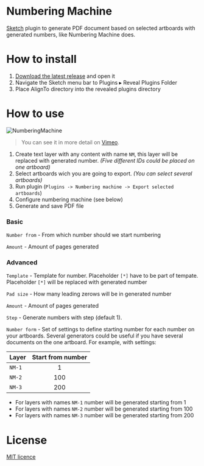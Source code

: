 # Numbering Machine
[Sketch](https://www.sketchapp.com/) plugin to generate PDF document based on selected artboards with generated numbers, like Numbering Machine does.

# How to install
1. [Download the latest release](https://github.com/akolpakov/sketch-numbering-machine/releases/latest) and open it
2. Navigate the Sketch menu bar to Plugins ▸ Reveal Plugins Folder
3. Place AlignTo directory into the revealed plugins directory

# How to use

![NumberingMachine](https://cdn.rawgit.com/akolpakov/sketch-numbering-machine/8bb84f2e/how-to-use.gif)

> You can see it in more detail on [Vimeo](https://vimeo.com/199833210).

1. Create text layer with any content with name `NM`, this layer will be replaced with generated number. *(Five different IDs could be placed on one artboard)*
3. Select artboards wich you are going to export. *(You can select several artboards)*
4. Run plugin (`Plugins -> Numbering machine -> Export selected artboards`)
5. Configure numbering machine (see below)
6. Generate and save PDF file

### Basic

`Number from` - From which number should we start numbering

`Amount` - Amount of pages generated

### Advanced

`Template` - Template for number. Placeholder `[*]` have to be part of tempate. Placeholder `[*]` will be replaced with generated number

`Pad size` - How many leading zerows will be in generated number

`Amount` - Amount of pages generated

`Step` - Generate numbers with step (default 1).

`Number form` - Set of settings to define starting number for each number on your artboards. 
Several generators could be useful if you have several documents on the one artboard.
For example, with settings:

| Layer | Start from number |
| ------- |:---:|
| `NM-1`  | 1   |
| `NM-2`  | 100 |
| `NM-3`  | 200 |

- For layers with names `NM-1` number will be generated starting from 1
- For layers with names `NM-2` number will be generated starting from 100
- For layers with names `NM-3` number will be generated starting from 200

# License
[MIT licence](./LICENSE)
